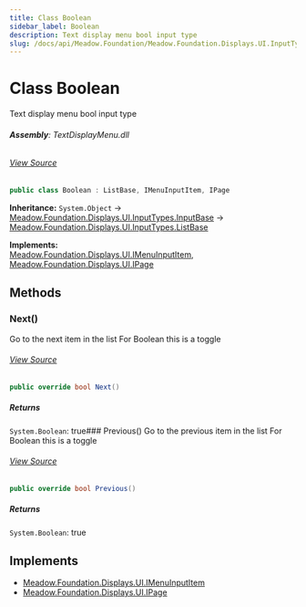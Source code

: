 ```yaml
---
title: Class Boolean
sidebar_label: Boolean
description: Text display menu bool input type
slug: /docs/api/Meadow.Foundation/Meadow.Foundation.Displays.UI.InputTypes/Boolean
---
```

# Class Boolean
Text display menu bool input type

###### **Assembly**: TextDisplayMenu.dll
###### [View Source](https://github.com/WildernessLabs/Meadow.Foundation.git/blob/develop/Source/Meadow.Foundation.Libraries_and_Frameworks/Displays.TextDisplayMenu/Driver/InputTypes/Boolean.cs#L6)
```csharp title="Declaration"
public class Boolean : ListBase, IMenuInputItem, IPage
```
**Inheritance:** `System.Object` -> [Meadow.Foundation.Displays.UI.InputTypes.InputBase](../Meadow.Foundation.Displays.UI.InputTypes/InputBase) -> [Meadow.Foundation.Displays.UI.InputTypes.ListBase](../Meadow.Foundation.Displays.UI.InputTypes/ListBase)

**Implements:**  
[Meadow.Foundation.Displays.UI.IMenuInputItem](../Meadow.Foundation.Displays.UI/IMenuInputItem), [Meadow.Foundation.Displays.UI.IPage](../Meadow.Foundation.Displays.UI/IPage)

## Methods
### Next()
Go to the next item in the list
For Boolean this is a toggle
###### [View Source](https://github.com/WildernessLabs/Meadow.Foundation.git/blob/develop/Source/Meadow.Foundation.Libraries_and_Frameworks/Displays.TextDisplayMenu/Driver/InputTypes/Boolean.cs#L23)
```csharp title="Declaration"
public override bool Next()
```

##### Returns

`System.Boolean`: true### Previous()
Go to the previous item in the list
For Boolean this is a toggle
###### [View Source](https://github.com/WildernessLabs/Meadow.Foundation.git/blob/develop/Source/Meadow.Foundation.Libraries_and_Frameworks/Displays.TextDisplayMenu/Driver/InputTypes/Boolean.cs#L42)
```csharp title="Declaration"
public override bool Previous()
```

##### Returns

`System.Boolean`: true
## Implements

* [Meadow.Foundation.Displays.UI.IMenuInputItem](../Meadow.Foundation.Displays.UI/IMenuInputItem)
* [Meadow.Foundation.Displays.UI.IPage](../Meadow.Foundation.Displays.UI/IPage)
